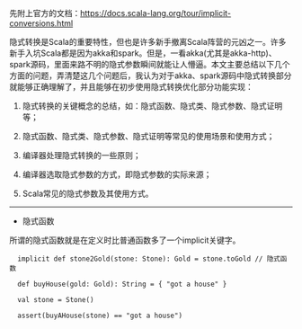 先附上官方的文档：https://docs.scala-lang.org/tour/implicit-conversions.html

隐式转换是Scala的重要特性，但也是许多新手撤离Scala阵营的元凶之一。许多新手入坑Scala都是因为akka和spark。但是，一看akka(尤其是akka-http)、spark源码，里面来路不明的隐式参数瞬间就能让人懵逼。本文主要总结以下几个方面的问题，弄清楚这几个问题后，我认为对于akka、spark源码中隐式转换部分就能够正确理解了，并且能够在初步使用隐式转换优化部分功能实现：

1. 隐式转换的关键概念的总结，如：隐式函数、隐式类、隐式参数、隐式证明等；

2. 隐式函数、隐式类、隐式参数、隐式证明等常见的使用场景和使用方式；

3. 编译器处理隐式转换的一些原则；

4. 编译器选取隐式参数的方式，即隐式参数的实际来源；

5. Scala常见的隐式参数及其使用方式。
---

- 隐式函数

所谓的隐式函数就是在定义时比普通函数多了一个implicit关键字。 

```
  implicit def stone2Gold(stone: Stone): Gold = stone.toGold // 隐式函数

  def buyHouse(gold: Gold): String = { "got a house" }

  val stone = Stone()

  assert(buyAHouse(stone) == "got a house")
```

